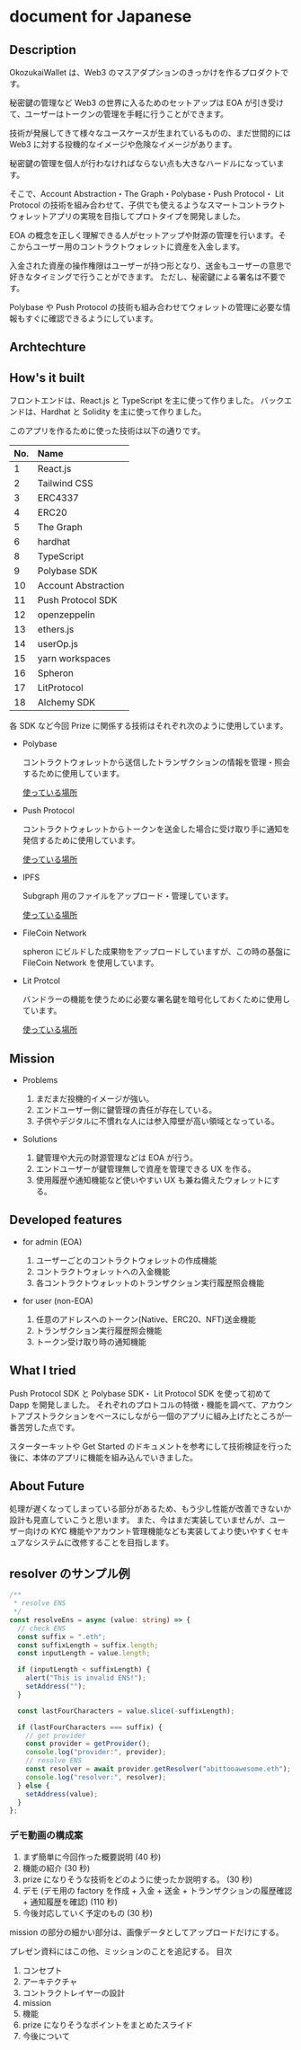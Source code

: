 # document for Japanese

## Description

OkozukaiWallet は、Web3 のマスアダプションのきっかけを作るプロダクトです。

秘密鍵の管理など Web3 の世界に入るためのセットアップは EOA が引き受けて、ユーザーはトークンの管理を手軽に行うことができます。

技術が発展してきて様々なユースケースが生まれているものの、まだ世間的には Web3 に対する投機的なイメージや危険なイメージがあります。

秘密鍵の管理を個人が行わなければならない点も大きなハードルになっています。

そこで、Account Abstraction・The Graph・Polybase・Push Protocol・ Lit Protocol の技術を組み合わせて、子供でも使えるようなスマートコントラクトウォレットアプリの実現を目指してプロトタイプを開発しました。

EOA の概念を正しく理解できる人がセットアップや財源の管理を行います。そこからユーザー用のコントラクトウォレットに資産を入金します。

入金された資産の操作権限はユーザーが持つ形となり、送金もユーザーの意思で好きなタイミングで行うことができます。
ただし、秘密鍵による署名は不要です。

Polybase や Push Protocol の技術も組み合わせてウォレットの管理に必要な情報もすぐに確認できるようにしています。

## Archtechture

## How's it built

フロントエンドは、React.js と TypeScript を主に使って作りました。
バックエンドは、Hardhat と Solidity を主に使って作りました。

このアプリを作るために使った技術は以下の通りです。

| No. | Name                |
| :-- | :------------------ |
| 1   | React.js            |
| 2   | Tailwind CSS        |
| 3   | ERC4337             |
| 4   | ERC20               |
| 5   | The Graph           |
| 6   | hardhat             |
| 8   | TypeScript          |
| 9   | Polybase SDK        |
| 10  | Account Abstraction |
| 11  | Push Protocol SDK   |
| 12  | openzeppelin        |
| 13  | ethers.js           |
| 14  | userOp.js           |
| 15  | yarn workspaces     |
| 16  | Spheron             |
| 17  | LitProtocol         |
| 18  | Alchemy SDK         |

各 SDK など今回 Prize に関係する技術はそれぞれ次のように使用しています。

- Polybase

  コントラクトウォレットから送信したトランザクションの情報を管理・照会するために使用しています。

  [使っている場所](https://github.com/mashharuki/HackFS-2023/blob/main/pkgs/frontend/src/Components/Transfer/index.tsx#L46-L58)

- Push Protocol

  コントラクトウォレットからトークンを送金した場合に受け取り手に通知を発信するために使用しています。

  [使っている場所](https://github.com/mashharuki/HackFS-2023/blob/main/pkgs/frontend/src/hooks/usePush.ts)

- IPFS

  Subgraph 用のファイルをアップロード・管理しています。

  [使っている場所](https://github.com/mashharuki/HackFS-2023/blob/main/README.md#subgrph-info)

- FileCoin Network

  spheron にビルドした成果物をアップロードしていますが、この時の基盤に FileCoin Network を使用しています。

- Lit Protcol

  バンドラーの機能を使うために必要な署名鍵を暗号化しておくために使用しています。

  [使っている場所](https://github.com/mashharuki/HackFS-2023/blob/main/pkgs/frontend/src/hooks/useUserOp.ts#L19-L44)

## Mission

- Problems

  1. まだまだ投機的イメージが強い。
  2. エンドユーザー側に鍵管理の責任が存在している。
  3. 子供やデジタルに不慣れな人には参入障壁が高い領域となっている。

- Solutions

  1. 鍵管理や大元の財源管理などは EOA が行う。
  2. エンドユーザーが鍵管理無しで資産を管理できる UX を作る。
  3. 使用履歴や通知機能など使いやすい UX も兼ね備えたウォレットにする。

## Developed features

- for admin (EOA)

  1. ユーザーごとのコントラクトウォレットの作成機能
  2. コントラクトウォレットへの入金機能
  3. 各コントラクトウォレットのトランザクション実行履歴照会機能

- for user (non-EOA)

  1. 任意のアドレスへのトークン(Native、ERC20、NFT)送金機能
  2. トランザクション実行履歴照会機能
  3. トークン受け取り時の通知機能

## What I tried

Push Protocol SDK と Polybase SDK・ Lit Protocol SDK を使って初めて Dapp を開発しました。
それぞれのプロトコルの特徴・機能を調べて、アカウントアブストラクションをベースにしながら一個のアプリに組み上げたところが一番苦労した点です。

スターターキットや Get Started のドキュメントを参考にして技術検証を行った後に、本体のアプリに機能を組み込んでいきました。

## About Future

処理が遅くなってしまっている部分があるため、もう少し性能が改善できないか設計も見直していこうと思います。
また、今はまだ実装していませんが、ユーザー向けの KYC 機能やアカウント管理機能なども実装してより使いやすくセキュアなシステムに改修することを目指します。

## resolver のサンプル例

```ts
/**
 * resolve ENS
 */
const resolveEns = async (value: string) => {
  // check ENS
  const suffix = ".eth";
  const suffixLength = suffix.length;
  const inputLength = value.length;

  if (inputLength < suffixLength) {
    alert("This is invalid ENS!");
    setAddress("");
  }

  const lastFourCharacters = value.slice(-suffixLength);

  if (lastFourCharacters === suffix) {
    // get provider
    const provider = getProvider();
    console.log("provider:", provider);
    // resolve ENS
    const resolver = await provider.getResolver("abittooawesome.eth");
    console.log("resolver:", resolver);
  } else {
    setAddress(value);
  }
};
```

### デモ動画の構成案

1. まず簡単に今回作った概要説明 (40 秒)
2. 機能の紹介 (30 秒)
3. prize になりそうな技術をどのように使ったか説明する。 (30 秒)
4. デモ (デモ用の factory を作成 + 入金 + 送金 + トランザクションの履歴確認 + 通知履歴を確認) (110 秒)
5. 今後対応していく予定のもの (30 秒)

mission の部分の細かい部分は、画像データとしてアップロードだけにする。

プレゼン資料にはこの他、ミッションのことを追記する。
目次

1. コンセプト
2. アーキテクチャ
3. コントラクトレイヤーの設計
4. mission
5. 機能
6. prize になりそうなポイントをまとめたスライド
7. 今後について
